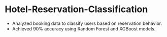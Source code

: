 # Hotel-Reservation-Classification
- Analyzed booking data to classify users based on reservation behavior.
- Achieved 90% accuracy using Random Forest and XGBoost models.
